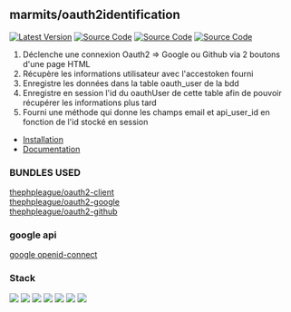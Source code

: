 ## marmits/oauth2identification

[![Latest Version](https://img.shields.io/github/release/marmits/Oauth2Identification.svg?style=flat-square)](https://github.com/marmits/Oauth2Identification/releases)
[![Source Code](https://img.shields.io/badge/source-marmits/oauth2identification-blue.svg?style=flat-square)](https://github.com/marmits/Oauth2Identification)
[![Source Code](https://img.shields.io/badge/Oauth2-red?logo=google&logoColor=f5f5f5)]()
[![Source Code](https://img.shields.io/badge/Oauth2-red?logo=github&logoColor=f5f5f5)]()

1. Déclenche une connexion Oauth2 => Google ou Github via 2 boutons d'une page HTML
2. Récupère les informations utilisateur avec l'accestoken fourni
3. Enregistre les données dans la table oauth_user de la bdd
4. Enregistre en session l'id du oauthUser de cette table afin de pouvoir récupérer les informations plus tard
5. Fourni une méthode qui donne les champs email et api_user_id en fonction de l'id stocké en session

- [Installation](INSTALL.md)
- [Documentation](DOC.md)

### BUNDLES USED

[thephpleague/oauth2-client](https://github.com/thephpleague/oauth2-client)    
[thephpleague/oauth2-google](https://github.com/thephpleague/oauth2-google)  
[thephpleague/oauth2-github](https://github.com/thephpleague/oauth2-github)  

### google api
[google openid-connect](https://developers.google.com/identity/protocols/oauth2/openid-connect#authenticationuriparameters)

### Stack
![](https://img.shields.io/badge/Symfony-blue?logo=symfony&logoColor=f5f5f5)
![](https://img.shields.io/badge/JavaScript-blue?logo=javascript&logoColor=f5f5f5)
![](https://img.shields.io/badge/npm-blue?logo=npm&logoColor=f5f5f5)
![](https://img.shields.io/badge/jQuery-blue?logo=jquery&logoColor=f5f5f5)
![](https://img.shields.io/badge/Bootstrap-blue?logo=bootstrap&logoColor=f5f5f5)
![](https://img.shields.io/badge/Sass-blue?logo=sass&logoColor=f5f5f5)
![](https://img.shields.io/badge/FontAwesome-blue?logo=fontawesome&logoColor=f5f5f5)